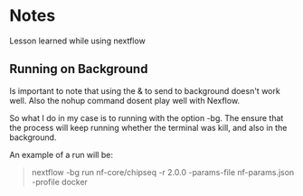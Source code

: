# Notes

Lesson learned while using nextflow

## Running on Background

Is important to note that using the & to send to background doesn't work well. Also the nohup command dosent play well with Nexflow.

So what I do in my case is to running with the option -bg. The ensure that the process will keep running whether the terminal was kill, and also in the background.

An example of a run will be:

> nextflow -bg run nf-core/chipseq -r 2.0.0 -params-file nf-params.json -profile docker



